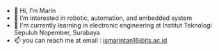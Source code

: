 - 👋 Hi, I’m Marin
- 👀 I’m interested in robotic, automation, and embedded system
- 🌱 I'm currently learning in electronic engineering at Institut Teknologi Sepuluh Nopember, Surabaya
- 📫 you can reach me at email : ismarintan16@its.ac.id

<!---
ismarintan98/ismarintan98 is a ✨ special ✨ repository because its `README.md` (this file) appears on your GitHub profile.
You can click the Preview link to take a look at your changes.
--->
